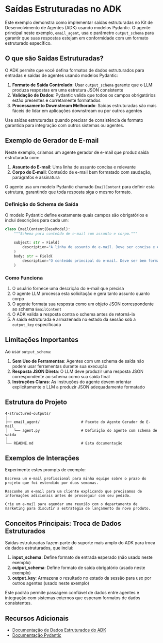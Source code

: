 # Saídas Estruturadas no ADK

Este exemplo demonstra como implementar saídas estruturadas no Kit de Desenvolvimento de Agentes (ADK) usando modelos Pydantic. O agente principal neste exemplo, `email_agent`, usa o parâmetro `output_schema` para garantir que suas respostas estejam em conformidade com um formato estruturado específico.

## O que são Saídas Estruturadas?

O ADK permite que você defina formatos de dados estruturados para entradas e saídas de agentes usando modelos Pydantic:

1. **Formato de Saída Controlado**: Usar `output_schema` garante que o LLM produza respostas em uma estrutura JSON consistente
2. **Validação de Dados**: Pydantic valida que todos os campos obrigatórios estão presentes e corretamente formatados
3. **Processamento Downstream Melhorado**: Saídas estruturadas são mais fáceis de lidar em aplicações downstream ou por outros agentes

Use saídas estruturadas quando precisar de consistência de formato garantida para integração com outros sistemas ou agentes.

## Exemplo de Gerador de E-mail

Neste exemplo, criamos um agente gerador de e-mail que produz saída estruturada com:

1. **Assunto do E-mail**: Uma linha de assunto concisa e relevante
2. **Corpo do E-mail**: Conteúdo de e-mail bem formatado com saudação, parágrafos e assinatura

O agente usa um modelo Pydantic chamado `EmailContent` para definir esta estrutura, garantindo que toda resposta siga o mesmo formato.

### Definição do Schema de Saída

O modelo Pydantic define exatamente quais campos são obrigatórios e inclui descrições para cada um:

```python
class EmailContent(BaseModel):
    """Schema para conteúdo de e-mail com assunto e corpo."""
    
    subject: str = Field(
        description="A linha de assunto do e-mail. Deve ser concisa e descritiva."
    )
    body: str = Field(
        description="O conteúdo principal do e-mail. Deve ser bem formatado com saudação, parágrafos e assinatura adequados."
    )
```

### Como Funciona

1. O usuário fornece uma descrição do e-mail que precisa
2. O agente LLM processa esta solicitação e gera tanto assunto quanto corpo
3. O agente formata sua resposta como um objeto JSON correspondente ao schema `EmailContent`
4. O ADK valida a resposta contra o schema antes de retorná-la
5. A saída estruturada é armazenada no estado da sessão sob a `output_key` especificada

## Limitações Importantes

Ao usar `output_schema`:

1. **Sem Uso de Ferramentas**: Agentes com um schema de saída não podem usar ferramentas durante sua execução
2. **Resposta JSON Direta**: O LLM deve produzir uma resposta JSON correspondente ao schema como sua saída final
3. **Instruções Claras**: As instruções do agente devem orientar explicitamente o LLM a produzir JSON adequadamente formatado

## Estrutura do Projeto

```
4-structured-outputs/
│
├── email_agent/                   # Pacote do Agente Gerador de E-mail
│   └── agent.py                   # Definição do agente com schema de saída
│
└── README.md                      # Esta documentação
```

## Exemplos de Interações

Experimente estes prompts de exemplo:

```
Escreva um e-mail profissional para minha equipe sobre o prazo do projeto que foi estendido por duas semanas.
```

```
Rascunhe um e-mail para um cliente explicando que precisamos de informações adicionais antes de prosseguir com seu pedido.
```

```
Crie um e-mail para agendar uma reunião com o departamento de marketing para discutir a estratégia de lançamento do novo produto.
```

## Conceitos Principais: Troca de Dados Estruturados

Saídas estruturadas fazem parte do suporte mais amplo do ADK para troca de dados estruturados, que inclui:

1. **input_schema**: Define formato de entrada esperado (não usado neste exemplo)
2. **output_schema**: Define formato de saída obrigatório (usado neste exemplo)
3. **output_key**: Armazena o resultado no estado da sessão para uso por outros agentes (usado neste exemplo)

Este padrão permite passagem confiável de dados entre agentes e integração com sistemas externos que esperam formatos de dados consistentes.

## Recursos Adicionais

- [Documentação de Dados Estruturados do ADK](https://google.github.io/adk-docs/agents/llm-agents/#structuring-data-input_schema-output_schema-output_key)
- [Documentação Pydantic](https://docs.pydantic.dev/latest/) 